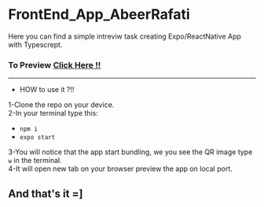 # FrontEnd_App_AbeerRafati


Here you can find a simple intreviw task creating Expo/ReactNative  App with Typescrept.

### To Preview  [Click Here !!](https://photos.app.goo.gl/KfrUzeZjCRUt4XAF8)


__________________________________


* HOW to use it ?!!       
    
1-Clone the repo on your device.      
2-In your terminal type this:     
   - `npm i`
   - `expo start`    
   
   
3-You will notice that the app start bundling, we you see the QR image type `w` in the terminal.       
4-It will open new tab on your browser preview the app on local port.

## And that's it =]
